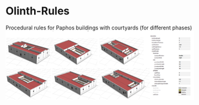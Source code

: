 # Olinth-Rules
Procedural rules for Paphos buildings with courtyards (for different phases)
![Logo](../img/paphos-withattrs.png)


